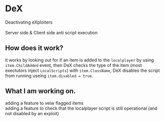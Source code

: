 # DeX
Deactivating eXploiters </br> </br>
Server side & Client side anti script execution
## How does it work?
it works by looking out for if an item is added to the `localplayer` by using `item.ChildAdded` event, then DeX checks the type of the item (most exectutors inject `LocalScripts`) with `item.ClassName`, DeX disables the script from running useing `item.disabled = true`.

## What I am working on.
adding a feature to veiw flagged items </br>
adding a feature to check that the localplayer script is still operational (and not disabled by an exploit)
